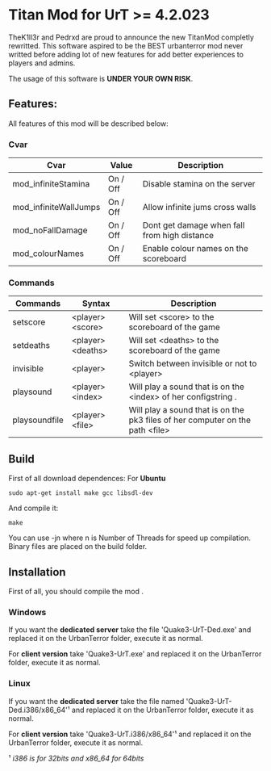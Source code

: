 # Titan Mod for UrT >= 4.2.023
TheK1ll3r and Pedrxd are proud to announce the new TitanMod completly rewritted. This software aspired to be the BEST urbanterror mod never writted before adding lot of new features for add better experiences to players and admins.

The usage of this software is **UNDER YOUR OWN RISK**.

## Features:
All features of this mod will be described below:
### Cvar
Cvar |  Value  | Description
--- | --- | ---
mod_infiniteStamina | On / Off | Disable stamina on the server
mod_infiniteWallJumps | On / Off | Allow infinite jums cross walls
mod_noFallDamage | On / Off | Dont get damage when fall from high distance
mod_colourNames | On / Off | Enable colour names on the scoreboard

### Commands
Commands | Syntax | Description
--- | --- | ---
setscore |  &#60;player&#62;  &#60;score&#62; | Will set &#60;score&#62; to the scoreboard of the game
setdeaths |  &#60;player&#62;  &#60;deaths&#62; | Will set &#60;deaths&#62; to the scoreboard of the game
invisible | &#60;player&#62; | Switch between invisible or not to &#60;player&#62; 
playsound | &#60;player&#62; &#60;index&#62; | Will play a sound that is on the &#60;index&#62; of her configstring .
playsoundfile | &#60;player&#62; &#60;file&#62; | Will play a sound that is on the pk3 files of her computer on the path &#60;file&#62;

## Build
First of all download dependences: For **Ubuntu**
```
sudo apt-get install make gcc libsdl-dev
```
And compile it:
```
make
```
You can use -jn where n is Number of Threads for speed up compilation.
Binary files are placed on the build folder.

## Installation
First of all, you should compile the mod .
### Windows
If you want the **dedicated server** take the file 'Quake3-UrT-Ded.exe' and replaced it on the UrbanTerror folder, execute it as normal.

For **client version** take 'Quake3-UrT.exe' and replaced it on the UrbanTerror folder, execute it as normal.

### Linux
If you want the **dedicated server** take the file named 'Quake3-UrT-Ded.i386/x86_64'¹ and replaced it on the UrbanTerror folder, execute it as normal.

For **client version** take 'Quake3-UrT.i386/x86_64'¹ and replaced it on the UrbanTerror folder, execute it as normal.

 ¹ *i386 is for 32bits and x86_64 for 64bits*
